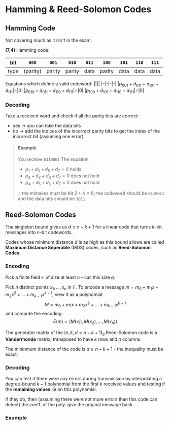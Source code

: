 # Hamming & Reed-Solomon Codes

## Hamming Code

Not covering much as it isn't in the exam.

**(7,4)** Hamming code:

|bit|`000`|`001`|`010`|`011`|`100`|`101`|`110`|`111`|
|-|-|-|-|-|-|-|-|-|
|type|(parity)|parity|parity|data|parity|data|data|data|

Equations which define a valid codeword:
||||
|-|-|-|-|
|$p_{001} + d_{011} + d_{101} + d_{111}$|$=$|$0$|
|$p_{010} + d_{011} + d_{110} + d_{111}$|$=$|$0$|
|$p_{100} + d_{101} + d_{110} + d_{111}$|$=$|$0$|

### Decoding

Take a received word and check if all the parity bits are correct:
* yes $\to$ you can take the data bits
* no $\to$ add the indices of the incorrect parity bits to get the index of the incorrect bit (assuming one error)

> #### Example
> You receive `0110001`
> The equation:
> * $p_1 + d_3 + d_5 + d_7 = 0$ holds
> * $p_2 + d_3 + d_6 + d_7 = 0$ does not hold
> * $p_4 + d_5 + d_6 + d_7 = 0$ does not hold
> 
> $\therefore$ the mistakes must be bit $2+4=6$; the codeword should be `0110011` and the data bits should be `1011`

## Reed-Solomon Codes

The singleton bound gives us $d \leq n - k + 1$ for a linear code that turns $k$-bit messages into $n$-bit codewords.

Codes whose minimum distance $d$ is as high as this bound allows are called **Maximum Distance Seperable** (MDS) codes, such as **Reed-Solomon Codes**.

### Encoding

Pick a finite field $\mathbb{F}$ of size at least $n$ - call this size $q$.

Pick $n$ distinct points $x_1,\dots,x_n$ in $\mathbb{F}$.
To encode a message $m=m_0 + m_1x + m_2x^2 + \dots + m_{k-1}x^{k-1}$, view it as a polynomial:
$$M = m_0 + m_1x + m_2x^2 + \dots + m_{k-1}x^{k-1}$$
and compute the encoding:
$$E(m) = (M(x_1),M(x_2),\dots,M(x_n))$$

The generator matrix of the $(n,k,d=n-k+1)_q$ Reed-Solomon code is a **Vandermonde** matrix, transposed to have $k$ rows and $n$ columns.

The mininmum distance of the code is $d \geq n-k+1$ - the inequality must be exact.

### Decoding

You can test if there were any errors during transmission by interpolating a degree-bound $k-1$ polynomial from the first $k$ received values and testing if the **remaining values** lie on this polynomial.

If they do, then (assuming there were not more errors than this code can detect) the coeff. of the poly. give the original message back.

### Example

